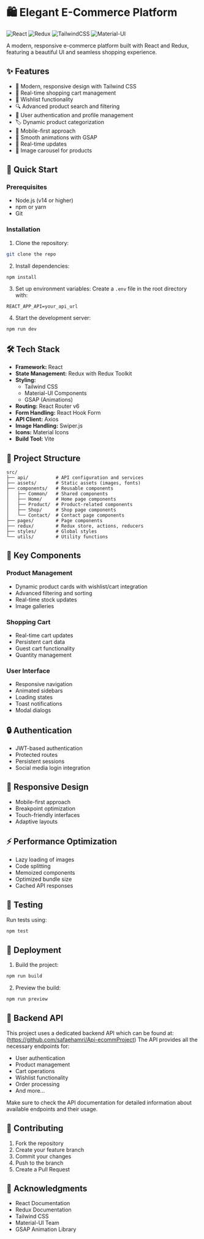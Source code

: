 # 🛍️ Elegant E-Commerce Platform

![React](https://img.shields.io/badge/React-20232A?style=for-the-badge&logo=react&logoColor=61DAFB)
![Redux](https://img.shields.io/badge/Redux-593D88?style=for-the-badge&logo=redux&logoColor=white)
![TailwindCSS](https://img.shields.io/badge/Tailwind_CSS-38B2AC?style=for-the-badge&logo=tailwind-css&logoColor=white)
![Material-UI](https://img.shields.io/badge/Material--UI-0081CB?style=for-the-badge&logo=material-ui&logoColor=white)

A modern, responsive e-commerce platform built with React and Redux, featuring a beautiful UI and seamless shopping experience.

## ✨ Features

- 🎨 Modern, responsive design with Tailwind CSS
- 🛒 Real-time shopping cart management
- 💝 Wishlist functionality
- 🔍 Advanced product search and filtering
- 👤 User authentication and profile management
- 🏷️ Dynamic product categorization
- 📱 Mobile-first approach
- 🌙 Smooth animations with GSAP
- 🔄 Real-time updates
- 📸 Image carousel for products

## 🚀 Quick Start

### Prerequisites

- Node.js (v14 or higher)
- npm or yarn
- Git

### Installation

1. Clone the repository:

```bash
git clone the repo
```

2. Install dependencies:

```bash
npm install
```

3. Set up environment variables:
   Create a `.env` file in the root directory with:

```env
REACT_APP_API=your_api_url
```

4. Start the development server:

```bash
npm run dev
```

## 🛠️ Tech Stack

- **Framework:** React
- **State Management:** Redux with Redux Toolkit
- **Styling:**
  - Tailwind CSS
  - Material-UI Components
  - GSAP (Animations)
- **Routing:** React Router v6
- **Form Handling:** React Hook Form
- **API Client:** Axios
- **Image Handling:** Swiper.js
- **Icons:** Material Icons
- **Build Tool:** Vite

## 📁 Project Structure

```
src/
├── api/          # API configuration and services
├── assets/       # Static assets (images, fonts)
├── components/   # Reusable components
│   ├── Common/   # Shared components
│   ├── Home/     # Home page components
│   ├── Product/  # Product-related components
│   ├── Shop/     # Shop page components
│   └── Contact/  # Contact page components
├── pages/        # Page components
├── redux/        # Redux store, actions, reducers
├── styles/       # Global styles
└── utils/        # Utility functions
```

## 🎯 Key Components

### Product Management

- Dynamic product cards with wishlist/cart integration
- Advanced filtering and sorting
- Real-time stock updates
- Image galleries

### Shopping Cart

- Real-time cart updates
- Persistent cart data
- Guest cart functionality
- Quantity management

### User Interface

- Responsive navigation
- Animated sidebars
- Loading states
- Toast notifications
- Modal dialogs

## 🔒 Authentication

- JWT-based authentication
- Protected routes
- Persistent sessions
- Social media login integration

## 📱 Responsive Design

- Mobile-first approach
- Breakpoint optimization
- Touch-friendly interfaces
- Adaptive layouts

## ⚡ Performance Optimization

- Lazy loading of images
- Code splitting
- Memoized components
- Optimized bundle size
- Cached API responses

## 🧪 Testing

Run tests using:

```bash
npm test
```

## 🚀 Deployment

1. Build the project:

```bash
npm run build
```

2. Preview the build:

```bash
npm run preview
```

## 🔗 Backend API

This project uses a dedicated backend API which can be found at:
(https://github.com/safaehamri/Api-ecommProject)
The API provides all the necessary endpoints for:

- User authentication
- Product management
- Cart operations
- Wishlist functionality
- Order processing
- And more...

Make sure to check the API documentation for detailed information about available endpoints and their usage.

## 🤝 Contributing

1. Fork the repository
2. Create your feature branch
3. Commit your changes
4. Push to the branch
5. Create a Pull Request

## 🙏 Acknowledgments

- React Documentation
- Redux Documentation
- Tailwind CSS
- Material-UI Team
- GSAP Animation Library
